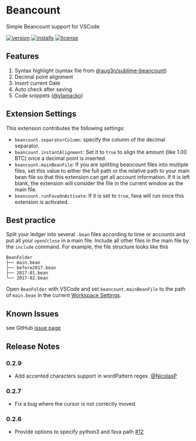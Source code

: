 # Beancount

Simple Beancount support for VSCode

[![version](https://vsmarketplacebadge.apphb.com/version/Lencerf.beancount.svg)](https://marketplace.visualstudio.com/items?itemName=Lencerf.beancount)
[![installs](https://vsmarketplacebadge.apphb.com/installs-short/Lencerf.beancount.svg)](https://marketplace.visualstudio.com/items?itemName=Lencerf.beancount)
[![license](https://img.shields.io/badge/license-MIT-brightgreen.svg)](https://raw.githubusercontent.com/Lencerf/vscode-beancount/master/LICENSE.txt)


## Features

1. Syntax highlight (syntax file from [draug3n/sublime-beancount](https://github.com/draug3n/sublime-beancount/blob/master/beancount.tmLanguage))
2. Decimal point alignment
3. Insert current Date
4. Auto check after saving
5. Code snippets ([@vlamacko](https://github.com/Lencerf/vscode-beancount/pull/7))

## Extension Settings

This extension contributes the following settings:

* `beancount.separatorColumn`: specify the column of the decimal separator.
* `beancount.instantAlignment`: Set it to `true` to align the amount (like 1.00 BTC) once a decimal point is inserted.
* `beancount.mainBeanFile`: If you are splitting beancount files into multiple files, set this value to either the full path or the relative path to your main bean file so that
this extension can get all account information. If it is left blank, the extension will consider the file in the current
window as the main file.
* `beancount.runFavaOnActivate`: If it is set to `true`, fava will run once this extension is activated.

## Best practice

Split your ledger into several `.bean` files according to time or accounts and 
put all your `open`/`close` in a main file. Include all other files in the 
main file by the `include` command. For example, the file structure looks like this
```
BeanFolder
├── main.bean
├── before2017.bean
├── 2017-01.bean
└── 2017-02.bean
```
Open `BeanFolder` with VSCode and set `beancount.mainBeanFile` to the path of `main.bean` in the current [Workspace Settings](https://code.visualstudio.com/docs/getstarted/settings).

## Known Issues

see GitHub [issue page](https://github.com/Lencerf/vscode-beancount/issues)

## Release Notes

### 0.2.9
* Add accented characters support in wordPattern regex. [@NicolasP](https://github.com/Lencerf/vscode-beancount/pull/13)

### 0.2.7
* Fix a bug where the cursor is not correctly moved

### 0.2.6
* Provide options to specify python3 and fava path [#12](https://github.com/Lencerf/vscode-beancount/issues/12)

